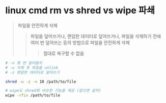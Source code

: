 # linux cmd rm vs shred vs wipe 파쇄

> 파일을 안전하게 삭제
>
> > 파일을 덮어쓰거나, 랜덤한 데이터로 덮어쓰거나, 파일을 삭제하기 전에 여러 번 덮어쓰는 등의 방법으로 파일을 안전하게 삭제
> >
> > > 절대로 복구할 수 없음

```sh
# -n 몇 번 덮어쓸지
# -u 삭제 후 파일을 unlink
# -z 랜덤한 데이터로 덮어쓰기

shred -u -z -n 10 /path/to/file

# wipe도 shred와 비슷한 기능을 제공 (없으면 설치)
wipe -rfiv /path/to/file
```
